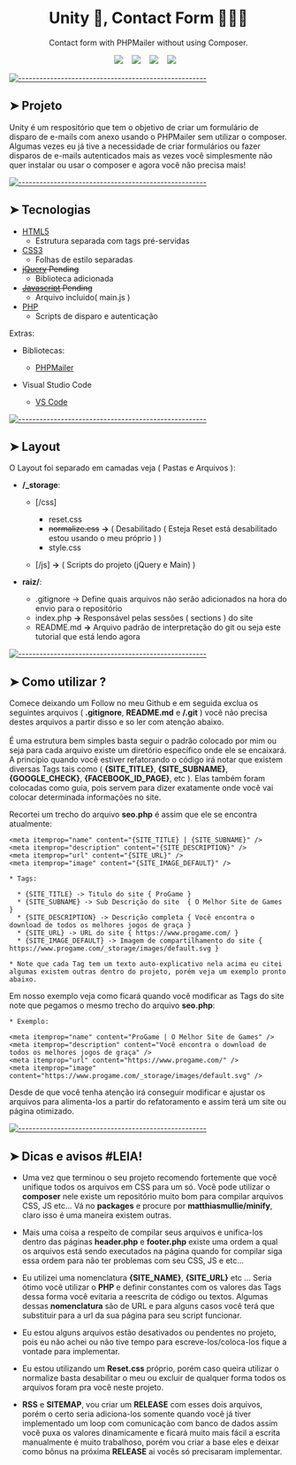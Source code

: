 <h1 align='center'> Unity 👋, Contact Form 🧑🏻‍💻 </h1>

<p align='center'>
  Contact form with PHPMailer without using Composer.
</p>

<p align='center'>
  <a title="Darlis A. Amorim_ | DevTo" target="_blank" href="https://dev.to/darlisamorim"><img src="https://img.shields.io/badge/DEV.TO-%230A0A0A.svg?&style=for-the-badge&logo=dev-dot-to&logoColor=white" /></a>&nbsp;&nbsp;&nbsp;
  <a title="Darlis A. Amorim_ | Medium" href="https://medium.com/@darlisamorim"><img src="https://img.shields.io/badge/medium-%2312100E.svg?&style=for-the-badge&logo=medium&logoColor=white" /></a>&nbsp;&nbsp;&nbsp;
  <a title="Darlis A. Amorim_ | CodePen" href="https://codepen.io/darlisamorim"><img src="https://img.shields.io/badge/CodePen-white?style=for-the-badge&logo=codepen&logoColor=black" /></a>&nbsp;&nbsp;&nbsp;
  <a title="Darlis A. Amorim_ | Website" href="https://www.darlisalvesamorim.com"><img src="https://img.shields.io/badge/-My%20Blog-17bf63?&style=for-the-badge&logo=blog&logoColor=black" /></a>&nbsp;&nbsp;&nbsp;
</p>


[![-----------------------------------------------------](https://raw.githubusercontent.com/andreasbm/readme/master/assets/lines/rainbow.png)](#projeto)

## ➤ Projeto

Unity é um respositório que tem o objetivo de criar um formulário de disparo de e-mails com anexo usando o PHPMailer sem utilizar o composer. Algumas vezes eu já tive a necessidade de criar formulários ou fazer disparos de e-mails autenticados mais as vezes você simplesmente não quer instalar ou usar o composer e agora você não precisa mais!



[![-----------------------------------------------------](https://raw.githubusercontent.com/andreasbm/readme/master/assets/lines/rainbow.png)](#tecnologias)

## ➤ Tecnologias

- [HTML5](https://html5.org/)
  - Estrutura separada com tags pré-servidas
- [CSS3](https://www.w3.org/Style/CSS/Overview.en.html)
  - Folhas de estilo separadas
- ~~[jQuery](https://jquery.com/) Pending~~
  - Biblioteca adicionada
- ~~[Javascript](https://javascript.info/) Pending~~
  - Arquivo incluido( main.js )
- [PHP](https://www.php.net/)
  - Scripts de disparo e autenticação


Extras:
  * Bibliotecas:
    * [PHPMailer](https://github.com/PHPMailer/PHPMailer)


  * Visual Studio Code
    * [VS Code](https://code.visualstudio.com/)




[![-----------------------------------------------------](https://raw.githubusercontent.com/andreasbm/readme/master/assets/lines/rainbow.png)](#layout)

## ➤ Layout

O Layout foi separado em camadas veja ( Pastas e Arquivos ):

  * **/_storage**:
    * [/css]
      * reset.css
      * ~~normalize.css~~ **->** ( Desabilitado ( Esteja Reset está desabilitado estou usando o meu próprio ) )
      * style.css

    * [/js] **->** ( Scripts do projeto (jQuery e Main) )

  * **raiz/**:
    * .gitignore -> Define quais arquivos não serão adicionados na hora do envio para o repositório
    * index.php **->** Responsável pelas sessões ( sections ) do site
    * README.md **->** Arquivo padrão de interpretação do git ou seja este tutorial que está lendo agora


[![-----------------------------------------------------](https://raw.githubusercontent.com/andreasbm/readme/master/assets/lines/rainbow.png)](#file-insomnia)

## ➤ Como utilizar ?

Comece deixando um Follow no meu Github e em seguida exclua os seguintes arquivos ( **.gitignore**, **README.md** e **/.git** ) você não precisa destes arquivos a partir disso e so ler com atenção abaixo. </br></br>
É uma estrutura bem simples basta seguir o padrão colocado por mim ou seja para cada arquivo existe um diretório específico onde ele se encaixará. A princípio quando você estiver refatorando o código irá notar que existem diversas Tags tais como ( **{SITE_TITLE}**, **{SITE_SUBNAME}**, **{GOOGLE_CHECK}**, **{FACEBOOK_ID_PAGE}**, etc ). Elas também foram colocadas como guia, pois servem para dizer exatamente onde você vai colocar determinada informações no site.

Recortei um trecho do arquivo **seo.php** é assim que ele se encontra atualmente:
```
<meta itemprop="name" content="{SITE_TITLE} | {SITE_SUBNAME}" />
<meta itemprop="description" content="{SITE_DESCRIPTION}" />
<meta itemprop="url" content="{SITE_URL}" />
<meta itemprop="image" content="{SITE_IMAGE_DEFAULT}" />

* Tags:

  * {SITE_TITLE} -> Titulo do site { ProGame }
  * {SITE_SUBNAME} -> Sub Descrição do site  { O Melhor Site de Games }
  * {SITE_DESCRIPTION} -> Descrição completa { Você encontra o download de todos os melhores jogos de graça }
  * {SITE_URL} -> URL do site { https://www.progame.com/ }
  * {SITE_IMAGE_DEFAULT} -> Imagem de compartilhamento do site { https://www.progame.com/_storage/images/default.svg }

* Note que cada Tag tem um texto auto-explicativo nela acima eu citei algumas existem outras dentro do projeto, porém veja um exemplo pronto abaixo.
```

Em nosso exemplo veja como ficará quando você modificar as Tags do site note que pegamos o mesmo trecho do arquivo **seo.php**:
```
* Exemplo:

<meta itemprop="name" content="ProGame | O Melhor Site de Games" />
<meta itemprop="description" content="Você encontra o download de todos os melhores jogos de graça" />
<meta itemprop="url" content="https://www.progame.com/" />
<meta itemprop="image" content="https://www.progame.com/_storage/images/default.svg" />
```
Desde de que você tenha atenção irá conseguir modificar e ajustar os arquivos para alimenta-los a partir do refatoramento e assim terá um site ou página otimizado.

[![-----------------------------------------------------](https://raw.githubusercontent.com/andreasbm/readme/master/assets/lines/rainbow.png)](#file-insomnia)

## ➤ Dicas e avisos #LEIA!

* Uma vez que terminou o seu projeto recomendo fortemente que você unifique todos os arquivos em CSS para um só. Você pode utilizar o **composer** nele existe um repositório muito bom para compilar arquivos CSS, JS etc... Vá no **packages** e procure por **matthiasmullie/minify**, claro isso é uma maneira existem outras.

* Mais uma coisa a respeito de compilar seus arquivos e unifica-los dentro das páginas **header.php** e **footer.php** existe uma ordem a qual os arquivos está sendo executados na página quando for compilar siga essa ordem para não ter problemas com seu CSS, JS e etc...

* Eu utilizei uma nomenclatura **{SITE_NAME}**, **{SITE_URL}** etc ... Seria ótimo você utilizar o **PHP** e definir constantes com os valores das Tags dessa forma você evitaria a reescrita de código ou textos. Algumas dessas **nomenclatura** são de URL e para alguns casos você terá que substituir para a url da sua página para seu script funcionar. 

* Eu estou alguns arquivos estão desativados ou pendentes no projeto, pois eu não achei ou não tive tempo para escreve-los/coloca-los fique a vontade para implementar.

* Eu estou utilizando um **Reset.css** próprio, porém caso queira utilizar o normalize basta desabilitar o meu ou excluir de qualquer forma todos os arquivos foram pra você neste projeto.

* **RSS** e **SITEMAP**, vou criar um **RELEASE** com esses dois arquivos, porém o certo seria adiciona-los somente quando você já tiver implementado um loop com comunicação com banco de dados assim você puxa os valores dinamicamente e ficará muito mais fácil a escrita manualmente é muito trabalhoso, porém vou criar a base eles e deixar como bônus na próxima **RELEASE** ai vocês só precisaram implementar.
